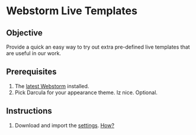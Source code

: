 # Webstorm Live Templates

## Objective
Provide a quick an easy way to try out extra pre-defined live templates that are useful in our work.

## Prerequisites
1. The [latest Webstorm](https://www.jetbrains.com/webstorm/) installed.
1. Pick Darcula for your appearance theme. Iz nice. Optional.

## Instructions
1. Download and import the [settings](settings.jar). [How?](https://www.jetbrains.com/help/webstorm/exporting-and-importing-settings.html#d63249e56)
